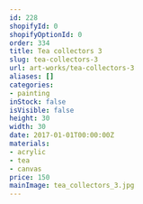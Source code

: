 ```yaml
---
id: 228
shopifyId: 0
shopifyOptionId: 0
order: 334
title: Tea collectors 3
slug: tea-collectors-3
url: art-works/tea-collectors-3
aliases: []
categories:
- painting
inStock: false
isVisible: false
height: 30
width: 30
date: 2017-01-01T00:00:00Z
materials:
- acrylic
- tea
- canvas
price: 150
mainImage: tea_collectors_3.jpg
---
```

